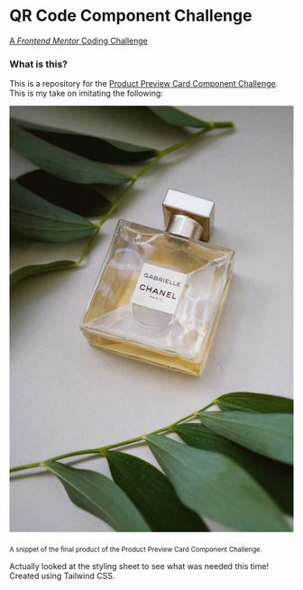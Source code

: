 # QR Code Component Challenge
[A <i>Frontend Mentor</i> Coding Challenge](https://www.frontendmentor.io/)

### What is this?
This is a repository for the [Product Preview Card Component Challenge](https://www.frontendmentor.io/challenges/product-preview-card-component-GO7UmttRfa/hub/product-preview-card-component-seK3xy-3fm). This is my take on imitating the following:

![Product Preview Card Component Final](/images/image-product-desktop.jpg)

<sub>A snippet of the final product of the Product Preview Card Component Challenge.</sub>


Actually looked at the styling sheet to see what was needed this time! 
Created using Tailwind CSS.